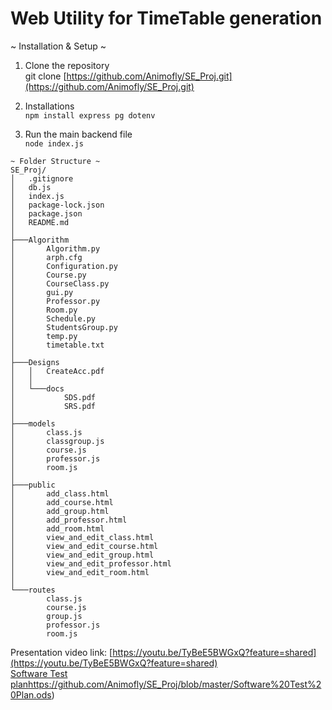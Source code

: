 # Web Utility for TimeTable generation

~ Installation & Setup ~

1. Clone the repository <br>
git clone [https://github.com/Animofly/SE_Proj.git](https://github.com/Animofly/SE_Proj.git)

2. Installations<br>
 ``` npm install express pg dotenv ```
3. Run the main backend file<br>
```node index.js```
```
~ Folder Structure ~
SE_Proj/
│   .gitignore
│   db.js
│   index.js
│   package-lock.json
│   package.json
│   README.md
│
├───Algorithm
│       Algorithm.py
│       arph.cfg
│       Configuration.py
│       Course.py
│       CourseClass.py
│       gui.py
│       Professor.py
│       Room.py
│       Schedule.py
│       StudentsGroup.py
│       temp.py
│       timetable.txt
│
├───Designs
│   │   CreateAcc.pdf
│   │
│   └───docs
│           SDS.pdf
│           SRS.pdf
│
├───models
│       class.js
│       classgroup.js
│       course.js
│       professor.js
│       room.js
│
├───public
│       add_class.html
│       add_course.html
│       add_group.html
│       add_professor.html
│       add_room.html
│       view_and_edit_class.html
│       view_and_edit_course.html
│       view_and_edit_group.html
│       view_and_edit_professor.html
│       view_and_edit_room.html
│
└───routes
        class.js
        course.js
        group.js
        professor.js
        room.js
```
Presentation video link: [https://youtu.be/TyBeE5BWGxQ?feature=shared](https://youtu.be/TyBeE5BWGxQ?feature=shared)<br>
[Software Test plan](https://github.com/Animofly/SE_Proj/blob/master/Software%20Test%20Plan.ods)https://github.com/Animofly/SE_Proj/blob/master/Software%20Test%20Plan.ods)
